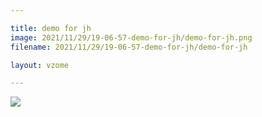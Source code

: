 ```yaml
---

title: demo for jh
image: 2021/11/29/19-06-57-demo-for-jh/demo-for-jh.png
filename: 2021/11/29/19-06-57-demo-for-jh/demo-for-jh

layout: vzome

---
```


<vzome-viewer src="{{ site.github.url }}/{{ page.filename }}.vZome" style="width: 100%; height: 65vh;">
  <img src="{{ site.github.url }}/{{ page.filename }}.png"/>
</vzome-viewer>
